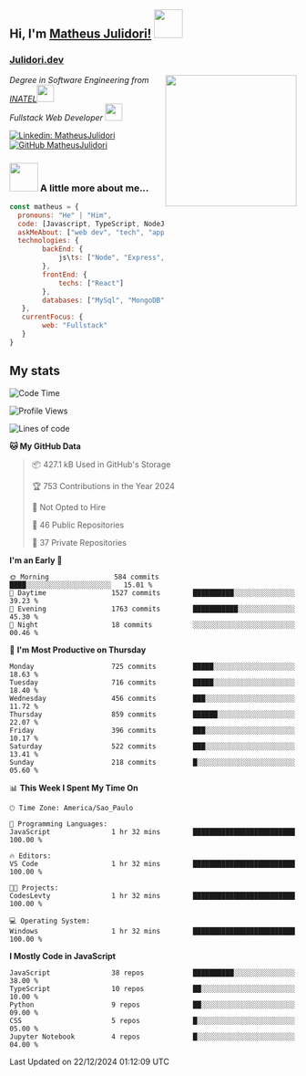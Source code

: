 <h2> Hi, I'm <a href="https://matheusjulidori.github.io" target="_blank">Matheus Julidori!</a> <img src="https://media.giphy.com/media/12oufCB0MyZ1Go/giphy.gif" width="50"></h2>
<h3><a href="https://julidori.dev/">Julidori.dev</a></h3>
<img align='right' src="https://media.giphy.com/media/3oKIPnAiaMCws8nOsE/giphy.gif" width="230" height="auto">
<p><em>Degree in Software Engineering from <a href="http://www.inatel.br" target="_blank">INATEL</a><img src="https://media.giphy.com/media/fYSnHlufseco8Fh93Z/giphy.gif" width="30"></br>
  Fullstack Web Developer <img src="https://media.giphy.com/media/WUlplcMpOCEmTGBtBW/giphy.gif" width="30">
</em></p>

[![Linkedin: MatheusJulidori](https://img.shields.io/badge/-MatheusJulidori-blue?style=flat-square&logo=Linkedin&logoColor=white&link=https://www.linkedin.com/in/MatheusJulidori/)](https://www.linkedin.com/in/MatheusJulidori/)
[![GitHub MatheusJulidori](https://img.shields.io/github/followers/matheusjulidori?label=follow&style=social)](https://github.com/MatheusJulidori)


### <img src="https://media.giphy.com/media/VgCDAzcKvsR6OM0uWg/giphy.gif" width="50"> A little more about me...  

```javascript
const matheus = {
  pronouns: "He" | "Him",
  code: [Javascript, TypeScript, NodeJS, Express, NestJS, React, MySQL, MongoDB, HTML, CSS, Python, Django, PostgreSQL],
  askMeAbout: ["web dev", "tech", "app dev", "games"],
  technologies: {
        backEnd: {
            js\ts: ["Node", "Express", "NestJS"]
        },
        frontEnd: {
            techs: ["React"]
        },
        databases: ["MySql", "MongoDB", "PostgreSQL"],
   },
   currentFocus: {
        web: "Fullstack"
   }
}
```
<h2>My stats</h2>

<!--START_SECTION:waka-->
![Code Time](http://img.shields.io/badge/Code%20Time-730%20hrs%2044%20mins-blue)

![Profile Views](http://img.shields.io/badge/Profile%20Views-4-blue)

![Lines of code](https://img.shields.io/badge/From%20Hello%20World%20I%27ve%20Written-7.5%20million%20lines%20of%20code-blue)

**🐱 My GitHub Data** 

> 📦 427.1 kB Used in GitHub's Storage 
 > 
> 🏆 753 Contributions in the Year 2024
 > 
> 🚫 Not Opted to Hire
 > 
> 📜 46 Public Repositories 
 > 
> 🔑 37 Private Repositories 
 > 
**I'm an Early 🐤** 

```text
🌞 Morning                584 commits         ████░░░░░░░░░░░░░░░░░░░░░   15.01 % 
🌆 Daytime                1527 commits        ██████████░░░░░░░░░░░░░░░   39.23 % 
🌃 Evening                1763 commits        ███████████░░░░░░░░░░░░░░   45.30 % 
🌙 Night                  18 commits          ░░░░░░░░░░░░░░░░░░░░░░░░░   00.46 % 
```
📅 **I'm Most Productive on Thursday** 

```text
Monday                   725 commits         █████░░░░░░░░░░░░░░░░░░░░   18.63 % 
Tuesday                  716 commits         █████░░░░░░░░░░░░░░░░░░░░   18.40 % 
Wednesday                456 commits         ███░░░░░░░░░░░░░░░░░░░░░░   11.72 % 
Thursday                 859 commits         ██████░░░░░░░░░░░░░░░░░░░   22.07 % 
Friday                   396 commits         ███░░░░░░░░░░░░░░░░░░░░░░   10.17 % 
Saturday                 522 commits         ███░░░░░░░░░░░░░░░░░░░░░░   13.41 % 
Sunday                   218 commits         █░░░░░░░░░░░░░░░░░░░░░░░░   05.60 % 
```


📊 **This Week I Spent My Time On** 

```text
🕑︎ Time Zone: America/Sao_Paulo

💬 Programming Languages: 
JavaScript               1 hr 32 mins        █████████████████████████   100.00 % 

🔥 Editors: 
VS Code                  1 hr 32 mins        █████████████████████████   100.00 % 

🐱‍💻 Projects: 
CodesLevty               1 hr 32 mins        █████████████████████████   100.00 % 

💻 Operating System: 
Windows                  1 hr 32 mins        █████████████████████████   100.00 % 
```

**I Mostly Code in JavaScript** 

```text
JavaScript               38 repos            ██████████░░░░░░░░░░░░░░░   38.00 % 
TypeScript               10 repos            ██░░░░░░░░░░░░░░░░░░░░░░░   10.00 % 
Python                   9 repos             ██░░░░░░░░░░░░░░░░░░░░░░░   09.00 % 
CSS                      5 repos             █░░░░░░░░░░░░░░░░░░░░░░░░   05.00 % 
Jupyter Notebook         4 repos             █░░░░░░░░░░░░░░░░░░░░░░░░   04.00 % 
```




 Last Updated on 22/12/2024 01:12:09 UTC
<!--END_SECTION:waka-->
